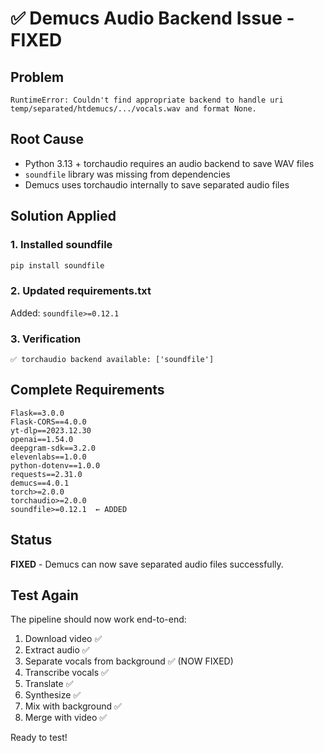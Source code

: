# ✅ Demucs Audio Backend Issue - FIXED

## Problem
```
RuntimeError: Couldn't find appropriate backend to handle uri 
temp/separated/htdemucs/.../vocals.wav and format None.
```

## Root Cause
- Python 3.13 + torchaudio requires an audio backend to save WAV files
- `soundfile` library was missing from dependencies
- Demucs uses torchaudio internally to save separated audio files

## Solution Applied

### 1. Installed soundfile
```bash
pip install soundfile
```

### 2. Updated requirements.txt
Added: `soundfile>=0.12.1`

### 3. Verification
```
✅ torchaudio backend available: ['soundfile']
```

## Complete Requirements

```
Flask==3.0.0
Flask-CORS==4.0.0
yt-dlp==2023.12.30
openai==1.54.0
deepgram-sdk==3.2.0
elevenlabs==1.0.0
python-dotenv==1.0.0
requests==2.31.0
demucs==4.0.1
torch>=2.0.0
torchaudio>=2.0.0
soundfile>=0.12.1  ← ADDED
```

## Status
**FIXED** - Demucs can now save separated audio files successfully.

## Test Again
The pipeline should now work end-to-end:
1. Download video ✅
2. Extract audio ✅
3. Separate vocals from background ✅ (NOW FIXED)
4. Transcribe vocals ✅
5. Translate ✅
6. Synthesize ✅
7. Mix with background ✅
8. Merge with video ✅

Ready to test!
